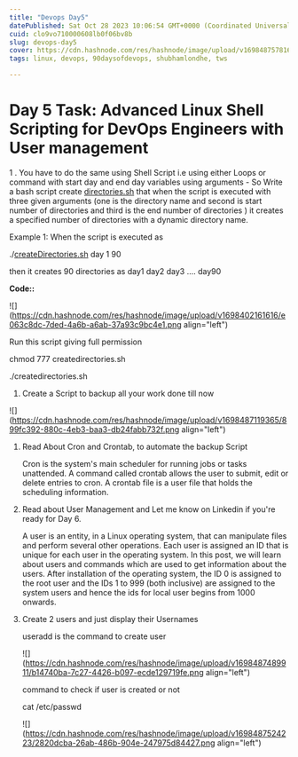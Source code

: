 ```yaml
---
title: "Devops Day5"
datePublished: Sat Oct 28 2023 10:06:54 GMT+0000 (Coordinated Universal Time)
cuid: clo9vo710000608lb0f06bv8b
slug: devops-day5
cover: https://cdn.hashnode.com/res/hashnode/image/upload/v1698487578162/5ed0da8d-ff47-400d-ad6e-05b2cd6f1c7b.jpeg
tags: linux, devops, 90daysofdevops, shubhamlondhe, tws

---
```


# Day 5 Task: Advanced Linux Shell Scripting for DevOps Engineers with User management

1 . You have to do the same using Shell Script i.e using either Loops or command with start day and end day variables using arguments - So Write a bash script create [directories.sh](http://directories.sh) that when the script is executed with three given arguments (one is the directory name and second is start number of directories and third is the end number of directories ) it creates a specified number of directories with a dynamic directory name.

Example 1: When the script is executed as

./[createDirectories.sh](http://createDirectories.sh) day 1 90

then it creates 90 directories as day1 day2 day3 .... day90

**Code::**

![](https://cdn.hashnode.com/res/hashnode/image/upload/v1698402161616/e063c8dc-7ded-4a6b-a6ab-37a93c9bc4e1.png align="left")

Run this script giving full permission

chmod 777 createdirectories.sh

./createdirectories.sh

1. Create a Script to backup all your work done till now
    

![](https://cdn.hashnode.com/res/hashnode/image/upload/v1698487119365/899fc392-880c-4eb3-baa3-db24fabb732f.png align="left")

1. Read About Cron and Crontab, to automate the backup Script
    
    Cron is the system's main scheduler for running jobs or tasks unattended. A command called crontab allows the user to submit, edit or delete entries to cron. A crontab file is a user file that holds the scheduling information.
    
2. Read about User Management and Let me know on Linkedin if you're ready for Day 6.
    
    A user is an entity, in a Linux operating system, that can manipulate files and perform several other operations. Each user is assigned an ID that is unique for each user in the operating system. In this post, we will learn about users and commands which are used to get information about the users. After installation of the operating system, the ID 0 is assigned to the root user and the IDs 1 to 999 (both inclusive) are assigned to the system users and hence the ids for local user begins from 1000 onwards.
    
3. Create 2 users and just display their Usernames
    
    useradd is the command to create user
    
    ![](https://cdn.hashnode.com/res/hashnode/image/upload/v1698487489911/b14740ba-7c27-4426-b097-ecde129719fe.png align="left")
    
    command to check if user is created or not
    
    cat /etc/passwd
    
    ![](https://cdn.hashnode.com/res/hashnode/image/upload/v1698487524223/2820dcba-26ab-486b-904e-247975d84427.png align="left")